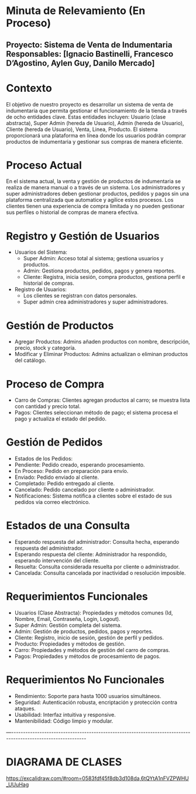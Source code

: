 # Minuta de Relevamiento  (En Proceso) 

Proyecto: Sistema de Venta de Indumentaria
Responsables: [Ignacio Bastinelli, Francesco D’Agostino, Aylen Guy, Danilo Mercado]
-----------------------------------------------------------------------------------

# Contexto 

El objetivo de nuestro proyecto es desarrollar un sistema de venta de indumentaria que permita 
gestionar el funcionamiento de la tienda a través de ocho entidades clave. Estas entidades incluyen: 
Usuario (clase abstracta), Super Admin (hereda de Usuario), Admin (hereda de Usuario), 
Cliente (hereda de Usuario), Venta, Linea, Producto. El sistema proporcionará una plataforma en línea 
donde los usuarios podrán comprar productos de indumentaria y gestionar sus compras de manera eficiente.

# Proceso Actual

En el sistema actual, la venta y gestión de productos de indumentaria se realiza de manera manual o a través de un sistema. 
Los administradores y super administradores deben gestionar productos, pedidos y pagos sin una plataforma centralizada que 
automatice y agilice estos procesos. Los clientes tienen una experiencia de compra limitada y no pueden gestionar sus perfiles 
o historial de compras de manera efectiva.

# Registro y Gestión de Usuarios

- Usuarios del Sistema:
  - Super Admin: Acceso total al sistema; gestiona usuarios y productos.
  - Admin: Gestiona productos, pedidos, pagos y genera reportes.
  - Cliente: Registra, inicia sesión, compra productos, gestiona perfil e historial de compras.
- Registro de Usuarios:
  - Los clientes se registran con datos personales.
  - Super admin crea administradores y super administradores.

# Gestión de Productos
   - Agregar Productos: Admins añaden productos con nombre, descripción, precio, stock y categoría.
   - Modificar y Eliminar Productos: Admins actualizan o eliminan productos del catálogo.

# Proceso de Compra
   - Carro de Compras: Clientes agregan productos al carro; se muestra lista con cantidad y precio total.
   - Pagos: Clientes seleccionan método de pago; el sistema procesa el pago y actualiza el estado del pedido.


# Gestión de Pedidos
  - Estados de los Pedidos:
  - Pendiente: Pedido creado, esperando procesamiento.
  - En Proceso: Pedido en preparación para envío.
  - Enviado: Pedido enviado al cliente.
  - Completado: Pedido entregado al cliente.
  - Cancelado: Pedido cancelado por cliente o administrador.
  - Notificaciones: Sistema notifica a clientes sobre el estado de sus pedidos vía correo electrónico.

# Estados de una Consulta
  - Esperando respuesta del administrador: Consulta hecha, esperando respuesta del administrador.
  - Esperando respuesta del cliente: Administrador ha respondido, esperando intervención del cliente.
  - Resuelta: Consulta considerada resuelta por cliente o administrador.
  - Cancelada: Consulta cancelada por inactividad o resolución imposible.

# Requerimientos Funcionales
  - Usuarios (Clase Abstracta): Propiedades y métodos comunes (Id, Nombre, Email, Contraseña, Login, Logout).
  - Super Admin: Gestión completa del sistema.
  - Admin: Gestión de productos, pedidos, pagos y reportes.
  - Cliente: Registro, inicio de sesión, gestión de perfil y pedidos.
  - Producto: Propiedades y métodos de gestión.
  - Carro: Propiedades y métodos de gestión del carro de compras.
  - Pagos: Propiedades y métodos de procesamiento de pagos.

# Requerimientos No Funcionales
  - Rendimiento: Soporte para hasta 1000 usuarios simultáneos.
  - Seguridad: Autenticación robusta, encriptación y protección contra ataques.
  - Usabilidad: Interfaz intuitiva y responsive.
  - Mantenibilidad: Código limpio y modular.

—--------------------------------------------------------------------------------------------------------------
# DIAGRAMA DE CLASES 
https://excalidraw.com/#room=0583fdf45f8db3d108da,6tQYtA1nFVZPWHU_UUuHag
